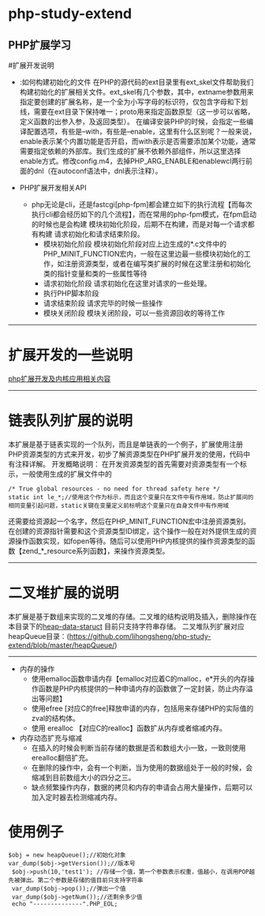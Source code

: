 # php-study-extend
PHP扩展学习
---
#扩展开发说明
+ :如何构建初始化的文件
      在PHP的源代码的ext目录里有ext_skel文件帮助我们构建初始化的扩展相关文件。ext_skel有几个参数，其中，extname参数用来指定要创建的扩展名称，是一个全为小写字母的标识符，仅包含字母和下划线，需要在ext目录下保持唯一；proto用来指定函数原型（这一步可以省略，定义函数的出参入参，及返回类型）。
      在编译安装PHP的时候，会指定一些编译配置选项，有些是–with，有些是–enable，这里有什么区别呢？一般来说，enable表示某个内置功能是否开启，而with表示是否需要添加某个功能，通常需要指定依赖的外部库。我们生成的扩展不依赖外部组件，所以这里选择enable方式。修改config.m4，去掉PHP_ARG_ENABLE和enablewcl两行前面的dnl（在autoconf语法中，dnl表示注释）。

+ PHP扩展开发相关API
  + php无论是cli，还是fastcgi[php-fpm]都会建立如下的执行流程【而每次执行cli都会经历如下的几个流程】，而在常用的php-fpm模式，在fpm启动的时候也是会构建 模块初始化阶段，后期不在构建，而是对每一个请求都有构建 请求初始化和请求结束阶段。
      + 模块初始化阶段
            模块初始化阶段对应上边生成的*.c文件中的PHP_MINIT_FUNCTION宏内，一般在这里边最一些模块初始化的工作，如注册资源类型，或者在编写类扩展的时候在这里注册和初始化类的指针变量和类的一些属性等待
      + 请求初始化阶段
            请求初始化在这里对请求的一些处理。
      + 执行PHP脚本阶段
      + 请求结束阶段
            请求完毕的时候一些操作
      + 模块关闭阶段
            模块关闭阶段，可以一些资源回收的等待工作
---

# 扩展开发的一些说明

  [php扩展开发及内核应用相关内容](https://github.com/lihongsheng/php-study-extend/blob/master/PHP-%E6%89%A9%E5%B1%95%E5%BC%80%E5%8F%91%E5%8F%8A%E5%86%85%E6%A0%B8%E5%BA%94%E7%94%A8%E7%9B%B8%E5%85%B3%E5%86%85%E5%AE%B9-v1.0.pdf)

---

# 链表队列扩展的说明

   本扩展是基于链表实现的一个队列，而且是单链表的一个例子，扩展使用注册PHP资源类型的方式来开发，初步了解资源类型在PHP扩展开发的使用，代码中有注释详解。
  开发概略说明：
     在开发资源类型的首先需要对资源类型有一个标示，一般使用生成的扩展文件中的
```
/* True global resources - no need for thread safety here */
static int le_*;//使用这个作为标示，而且这个变量只在文件中有作用域，防止扩展间的相同变量引起问题，static关键在变量定义前标明这个变量只在自身文件中有作用域
```
还需要给资源起一个名字，然后在PHP_MINIT_FUNCTION宏中注册资源类别。在创建的资源指针需要和这个资源类型ID绑定，这个操作一般在对外提供生成的资源操作函数实现，如fopen等待。随后可以使用PHP内核提供的操作资源类型的函数【zend_*_resource系列函数】，来操作资源类型。


***
# 二叉堆扩展的说明
本扩展是基于数组来实现的二叉堆的存储。二叉堆的结构说明及插入，删除操作在本目录下的[heap-data-staruct](https://github.com/lihongsheng/php-study-extend/blob/master/heapQueue/head-data-struct.md)
目前只支持字符串存储。
二叉堆队列扩展对应 heapQueue目录：(https://github.com/lihongsheng/php-study-extend/blob/master/heapQueue/)
***
+ 内存的操作
  + 使用emalloc函数申请内存【emalloc对应着C的malloc，e*开头的内存操作函数是PHP内核提供的一种申请内存的函数做了一定封装，防止内存溢出等问题】
  + 使用efree [对应C的free]释放申请的内存，包括用来存储PHP的实际值的zval的结构体。
  + 使用 erealloc 【对应C的realloc】函数扩从内存或者缩减内存。
+ 内存动态扩充与缩减
   + 在插入的时候会判断当前存储的数据是否和数组大小一致，一致则使用erealloc翻倍扩充。
   + 在删除的操作中，会有一个判断，当为使用的数据组处于一般的时候，会缩减到目前数组大小的四分之三。
   + 缺点频繁操作内存，数据的拷贝和内存的申请会占用大量操作，后期可以加入定时器去检测缩减内存。

# 使用例子
```
$obj = new heapQueue();//初始化对象
var_dump($obj->getVersion());//版本号
 $obj->push(10,'test1'); //存储一个值，第一个参数表示权重，值越小，在调用POP越先被弹出。第二个参数是存储的值目前只支持字符串
 var_dump($obj->pop());//弹出一个值
 var_dump($obj->getNum());//还剩余多少值
 echo "--------------".PHP_EOL;
```
